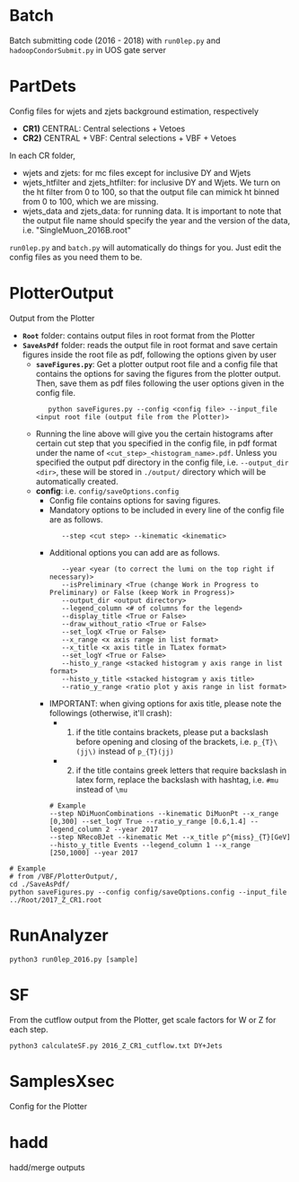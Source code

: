 # Batch
Batch submitting code (2016 - 2018) with `run0lep.py` and `hadoopCondorSubmit.py` in UOS gate server

# PartDets
Config files for wjets and zjets background estimation, respectively
- **CR1)** CENTRAL: Central selections + Vetoes
- **CR2)** CENTRAL + VBF: Central selections + VBF + Vetoes

In each CR folder,

- wjets and zjets: for mc files except for inclusive DY and Wjets
- wjets_htfilter and zjets_htfilter: for inclusive DY and Wjets. We turn on the ht filter from 0 to 100, so that the output file can mimick ht binned from 0 to 100, which we are missing.
- wjets_data and zjets_data: for running data. It is important to note that the output file name should specify the year and the version of the data, i.e. "SingleMuon_2016B.root" 

`run0lep.py` and `batch.py` will automatically do things for you. Just edit the config files as you need them to be.

# PlotterOutput
Output from the Plotter

- **`Root`** folder: contains output files in root format from the Plotter
- **`SaveAsPdf`** folder: reads the output file in root format and save certain figures inside the root file as pdf, following the options given by user
  - **`saveFigures.py`**: Get a plotter output root file and a config file that contains the options for saving the figures from the plotter output. Then, save them as pdf files following the user options given in the config file. 
      ```
         python saveFigures.py --config <config file> --input_file <input root file (output file from the Plotter)>
      ```
  - Running the line above will give you the certain histograms after certain cut step that you specified in the config file, in pdf format under the name of `<cut_step>_<histogram_name>.pdf`. Unless you specified the output pdf directory in the config file, i.e. `--output_dir <dir>`, these will be stored in `./output/` directory which will be automatically created.
  - **config**: i.e. `config/saveOptions.config`
    - Config file contains options for saving figures. 
    - Mandatory options to be included in every line of the config file are as follows. 
      ```
         --step <cut step> --kinematic <kinematic>
      ```
    - Additional options you can add are as follows. 
      ```
         --year <year (to correct the lumi on the top right if necessary)>
         --isPreliminary <True (change Work in Progress to Preliminary) or False (keep Work in Progress)>
         --output_dir <output directory>
         --legend_column <# of columns for the legend>
         --display_title <True or False>
         --draw_without_ratio <True or False>
         --set_logX <True or False>
         --x_range <x axis range in list format> 
         --x_title <x axis title in TLatex format>
         --set_logY <True or False> 
         --histo_y_range <stacked histogram y axis range in list format> 
         --histo_y_title <stacked histogram y axis title>
         --ratio_y_range <ratio plot y axis range in list format>
      ```
    - IMPORTANT: when giving options for axis title, please note the followings (otherwise, it'll crash):
      - 1. if the title contains brackets, please put a backslash before opening and closing of the brackets, i.e. `p_{T}\(jj\)` instead of `p_{T}(jj)`
      - 2. if the title contains greek letters that require backslash in latex form, replace the backslash with hashtag, i.e. `#mu` instead of `\mu`
      ```
      # Example
      --step NDiMuonCombinations --kinematic DiMuonPt --x_range [0,300] --set_logY True --ratio_y_range [0.6,1.4] --legend_column 2 --year 2017
      --step NRecoBJet --kinematic Met --x_title p^{miss}_{T}[GeV] --histo_y_title Events --legend_column 1 --x_range [250,1000] --year 2017
      ```

```
# Example
# from /VBF/PlotterOutput/, 
cd ./SaveAsPdf/
python saveFigures.py --config config/saveOptions.config --input_file ../Root/2017_Z_CR1.root

```

# RunAnalyzer
`python3 run0lep_2016.py [sample]`

# SF
From the cutflow output from the Plotter, get scale factors for W or Z for each step.

`python3 calculateSF.py 2016_Z_CR1_cutflow.txt DY+Jets`

# SamplesXsec
Config for the Plotter

# hadd
hadd/merge outputs
